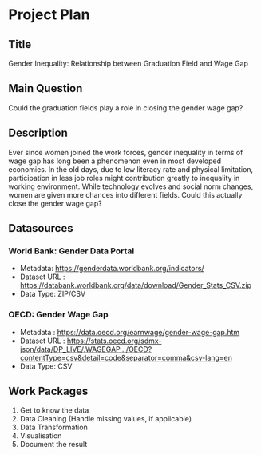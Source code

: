 # Project Plan

## Title
<!-- Give your project a short title. -->
Gender Inequality: Relationship between Graduation Field and Wage Gap

## Main Question

<!-- Think about one main question you want to answer based on the data. -->
Could the graduation fields play a role in closing the gender wage gap?

## Description

<!-- Describe your data science project in max. 200 words. Consider writing about why and how you attempt it. -->
Ever since women joined the work forces, gender inequality in terms of wage gap has long been a phenomenon even in most developed economies. 
In the old days, due to low literacy rate and physical limitation, participation in less job roles might contribution greatly to inequality in working environment.
While technology evolves and social norm changes, women are given more chances into different fields. Could this actually close the gender wage gap?

## Datasources

<!-- Describe each datasources you plan to use in a section. Use the prefic "DatasourceX" where X is the id of the datasource. -->

### World Bank: Gender Data Portal
* Metadata: https://genderdata.worldbank.org/indicators/
* Dataset URL : https://databank.worldbank.org/data/download/Gender_Stats_CSV.zip
* Data Type: ZIP/CSV

### OECD: Gender Wage Gap
* Metadata : https://data.oecd.org/earnwage/gender-wage-gap.htm
* Dataset URL : https://stats.oecd.org/sdmx-json/data/DP_LIVE/.WAGEGAP.../OECD?contentType=csv&detail=code&separator=comma&csv-lang=en
* Data Type: CSV

## Work Packages

<!-- List of work packages ordered sequentially, each pointing to an issue with more details. -->
<!--1. Example Issue [#1][i1]-->
<!--[i1]: https://github.com/jvalue/made-template/issues/1-->
1. Get to know the data
2. Data Cleaning (Handle missing values, if applicable)
3. Data Transformation
4. Visualisation
5. Document the result


